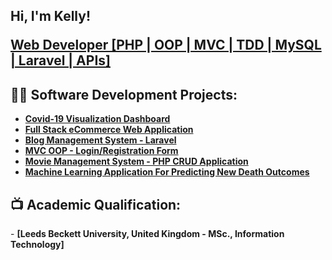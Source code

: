 <h2>Hi, I'm Kelly! <br/><a href="https://github.com/komobude2021"><p>Web Developer [PHP | OOP | MVC | TDD | MySQL | Laravel | APIs]</p></a></h2>

<h2>👨‍💻 Software Development Projects:</h2>

  - <b>[Covid-19 Visualization Dashboard](https://github.com/komobude2021/covid-dashoard)</b>
  - <b>[Full Stack eCommerce Web Application](https://github.com/komobude2021/eCommerce)</b>
  - <b>[Blog Management System - Laravel](https://github.com/komobude2021/bms)</b>
  - <b>[MVC OOP - Login/Registration Form](https://github.com/komobude2021/MVC-Login-Registration)</b>
  - <b>[Movie Management System - PHP CRUD Application](https://github.com/komobude2021/mms)</b>
  - <b>[Machine Learning Application For Predicting New Death Outcomes](https://github.com/komobude2021/covid-machine-learning)</b>

<h2>📺 Academic Qualification:</h2>
- <b>[Leeds Beckett University, United Kingdom - MSc., Information Technology]</b>


<!--
**komobude2021/komobude2021** is a ✨ _special_ ✨ repository because its `README.md` (this file) appears on your GitHub profile.

Here are some ideas to get you started:

- 🔭 I’m currently working on ...
- 🌱 I’m currently learning ...
- 👯 I’m looking to collaborate on ...
- 🤔 I’m looking for help with ...
- 💬 Ask me about ...
- 📫 How to reach me: ...
- 😄 Pronouns: ...
- ⚡ Fun fact: ...
-->
